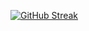 [![GitHub Streak](https://streak-stats.demolab.com?user=EncouragedEntity&theme=dark)](https://git.io/streak-stats)
